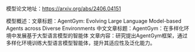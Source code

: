 模型论文地址：https://arxiv.org/abs/2406.04151

模型概述：文章标题：AgentGym: Evolving Large Language Model-based Agents across Diverse Environments
中文文章标题：AgentGym：在多样化环境中发展基于大型语言模型的智能体
文章内容：研究提出AgentGym框架，通过多样化环境训练大型语言模型智能体，提升其适应性及泛化能力。

